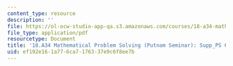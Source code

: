 ```yaml
---
content_type: resource
description: ''
file: https://ol-ocw-studio-app-qa.s3.amazonaws.com/courses/18-a34-mathematical-problem-solving-putnam-seminar-fall-2018/ef192e161a776ca7176337e9c6f8ee7b_MIT18_A34F18Supp6.pdf
file_type: application/pdf
resourcetype: Document
title: '18.A34 Mathematical Problem Solving (Putnam Seminar): Supp_PS 6'
uid: ef192e16-1a77-6ca7-1763-37e9c6f8ee7b
---
```

